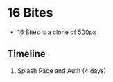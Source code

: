 # 16 Bites

- 16 Bites is a clone of [500px](https://500px.com/)

## Timeline

1. Splash Page and Auth (4 days)

